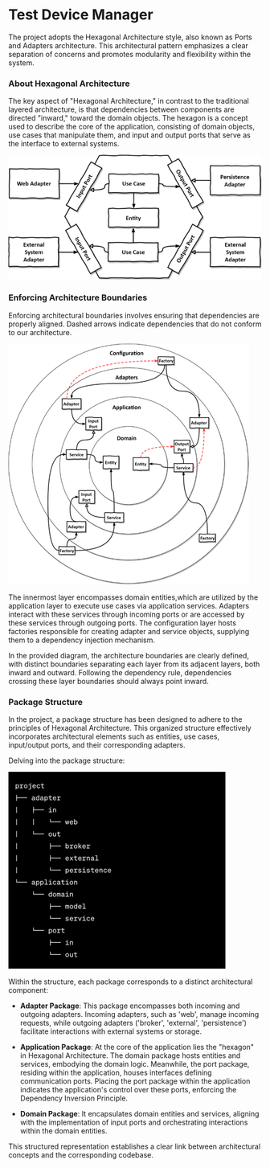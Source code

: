 # Test Device Manager

The project adopts the Hexagonal Architecture style, also known as Ports and Adapters architecture. 
This architectural pattern emphasizes a clear separation of concerns and promotes modularity and flexibility within the system.

### About Hexagonal Architecture

The key aspect of "Hexagonal Architecture," in contrast to the traditional layered architecture,
is that dependencies between components are directed "inward," toward the domain objects.
The hexagon is a concept used to describe the core of the application, consisting of domain objects, use cases that manipulate them,
and input and output ports that serve as the interface to external systems.

![Hexagonal Architecture](img/hexagonal-architecture.png)

### Enforcing Architecture Boundaries

Enforcing architectural boundaries involves ensuring that dependencies are properly aligned.
Dashed arrows indicate dependencies that do not conform to our architecture.

![Dependencies](img/dependencies.png)

The innermost layer encompasses domain entities,which are utilized by the application layer to execute use cases via application services.
Adapters interact with these services through incoming ports or are accessed by these services through outgoing ports.
The configuration layer hosts factories responsible for creating adapter and service objects, supplying them to a dependency injection mechanism.

In the provided diagram, the architecture boundaries are clearly defined, with distinct boundaries separating each layer from its adjacent layers, both inward and outward. 
Following the dependency rule, dependencies crossing these layer boundaries should always point inward.

### Package Structure

In the project, a package structure has been designed to adhere to the principles of Hexagonal Architecture. 
This organized structure effectively incorporates architectural elements such as entities, use cases, input/output ports, and their corresponding adapters.

Delving into the package structure:

![Dependencies](img/package.png)

Within the structure, each package corresponds to a distinct architectural component:

- **Adapter Package**: This package encompasses both incoming and outgoing adapters. 
Incoming adapters, such as 'web', manage incoming requests, while outgoing adapters ('broker', 'external', 'persistence') facilitate interactions with external systems or storage.

- **Application Package**: At the core of the application lies the "hexagon" in Hexagonal Architecture. The domain package hosts entities and services, embodying the domain logic. Meanwhile, the port package, residing within the application, houses interfaces defining communication ports. Placing the port package within the application indicates the application's control over these ports, enforcing the Dependency Inversion Principle.

- **Domain Package**: It encapsulates domain entities and services, aligning with the implementation of input ports and orchestrating interactions within the domain entities.

This structured representation establishes a clear link between architectural concepts and the corresponding codebase.

